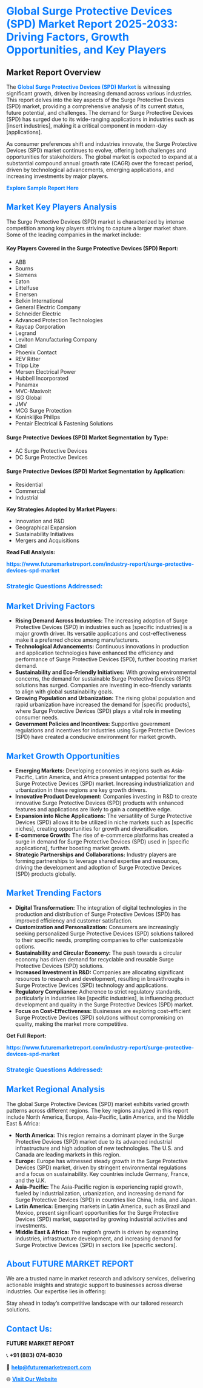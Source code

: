 <h1 style="color: #007BFF;">Global Surge Protective Devices (SPD) Market Report 2025-2033: Driving Factors, Growth Opportunities, and Key Players</h1>

<section id="overview">
<h2>Market Report Overview</h2>
<p>The <a href="https://www.futuremarketreport.com/industry-report/surge-protective-devices-spd-market" style="color: #007BFF; text-decoration: none;"><strong>Global Surge Protective Devices (SPD) Market</strong></a> is witnessing significant growth, driven by increasing demand across various industries. This report delves into the key aspects of the Surge Protective Devices (SPD) market, providing a comprehensive analysis of its current status, future potential, and challenges. The demand for Surge Protective Devices (SPD) has surged due to its wide-ranging applications in industries such as [insert industries], making it a critical component in modern-day [applications].</p>
<p>As consumer preferences shift and industries innovate, the Surge Protective Devices (SPD) market continues to evolve, offering both challenges and opportunities for stakeholders. The global market is expected to expand at a substantial compound annual growth rate (CAGR) over the forecast period, driven by technological advancements, emerging applications, and increasing investments by major players.</p>
</section>

<section id="overview">
<p><a href="https://www.futuremarketreport.com/request-sample/reportId=82063" style="color: #007BFF; text-decoration: none;"><strong>Explore Sample Report Here</strong></a></p>
</section>

<section id="key-players">
<h2 style="color: #007BFF;">Market Key Players Analysis</h2>
<p>The Surge Protective Devices (SPD) market is characterized by intense competition among key players striving to capture a larger market share. Some of the leading companies in the market include:</p>
<h4>Key Players Covered in the Surge Protective Devices (SPD) Report:</h4>
<ul><li>ABB</li><li>Bourns</li><li>Siemens</li><li>Eaton</li><li>Littelfuse</li><li>Emersen</li><li>Belkin International</li><li>General Electric Company</li><li>Schneider Electric</li><li>Advanced Protection Technologies</li><li>Raycap Corporation</li><li>Legrand</li><li>Leviton Manufacturing Company</li><li>Citel</li><li>Phoenix Contact</li><li>REV Ritter</li><li>Tripp Lite</li><li>Mersen Electrical Power</li><li>Hubbell Incorporated</li><li>Panamax</li><li>MVC-Maxivolt</li><li>ISG Global</li><li>JMV</li><li>MCG Surge Protection</li><li>Koninklijke Philips</li><li>Pentair Electrical &amp; Fastening Solutions</li></ul>
<h4>Surge Protective Devices (SPD) Market Segmentation by Type:</h4>
<ul><li>AC Surge Protective Devices</li><li>DC Surge Protective Devices</li></ul>

<h4>Surge Protective Devices (SPD) Market Segmentation by Application:</h4>
<ul><li>Residential</li><li>Commercial</li><li>Industrial</li></ul>
<p><strong>Key Strategies Adopted by Market Players:</strong></p>
<ul>
<li>Innovation and R&D</li>
<li>Geographical Expansion</li>
<li>Sustainability Initiatives</li>
<li>Mergers and Acquisitions</li>
</ul>
</section>

<section>
<p><strong>Read Full Analysis: </strong></p><a href="https://www.futuremarketreport.com/industry-report/surge-protective-devices-spd-market" style="color: #007BFF; text-decoration: none;"><strong>https://www.futuremarketreport.com/industry-report/surge-protective-devices-spd-market</strong></a>
<h3 style="color: #007BFF;">Strategic Questions Addressed:</h3>
</section>

<section id="driving-factors">
<h2 style="color: #007BFF;">Market Driving Factors</h2>
<ul>
<li><strong>Rising Demand Across Industries:</strong> The increasing adoption of Surge Protective Devices (SPD) in industries such as [specific industries] is a major growth driver. Its versatile applications and cost-effectiveness make it a preferred choice among manufacturers.</li>
<li><strong>Technological Advancements:</strong> Continuous innovations in production and application technologies have enhanced the efficiency and performance of Surge Protective Devices (SPD), further boosting market demand.</li>
<li><strong>Sustainability and Eco-Friendly Initiatives:</strong> With growing environmental concerns, the demand for sustainable Surge Protective Devices (SPD) solutions has surged. Companies are investing in eco-friendly variants to align with global sustainability goals.</li>
<li><strong>Growing Population and Urbanization:</strong> The rising global population and rapid urbanization have increased the demand for [specific products], where Surge Protective Devices (SPD) plays a vital role in meeting consumer needs.</li>
<li><strong>Government Policies and Incentives:</strong> Supportive government regulations and incentives for industries using Surge Protective Devices (SPD) have created a conducive environment for market growth.</li>
</ul>
</section>

<section id="growth-opportunities">
<h2 style="color: #007BFF;">Market Growth Opportunities</h2>
<ul>
<li><strong>Emerging Markets:</strong> Developing economies in regions such as Asia-Pacific, Latin America, and Africa present untapped potential for the Surge Protective Devices (SPD) market. Increasing industrialization and urbanization in these regions are key growth drivers.</li>
<li><strong>Innovative Product Development:</strong> Companies investing in R&D to create innovative Surge Protective Devices (SPD) products with enhanced features and applications are likely to gain a competitive edge.</li>
<li><strong>Expansion into Niche Applications:</strong> The versatility of Surge Protective Devices (SPD) allows it to be utilized in niche markets such as [specific niches], creating opportunities for growth and diversification.</li>
<li><strong>E-commerce Growth:</strong> The rise of e-commerce platforms has created a surge in demand for Surge Protective Devices (SPD) used in [specific applications], further boosting market growth.</li>
<li><strong>Strategic Partnerships and Collaborations:</strong> Industry players are forming partnerships to leverage shared expertise and resources, driving the development and adoption of Surge Protective Devices (SPD) products globally.</li>
</ul>
</section>

<section id="trending-factors">
<h2 style="color: #007BFF;">Market Trending Factors</h2>
<ul>
<li><strong>Digital Transformation:</strong> The integration of digital technologies in the production and distribution of Surge Protective Devices (SPD) has improved efficiency and customer satisfaction.</li>
<li><strong>Customization and Personalization:</strong> Consumers are increasingly seeking personalized Surge Protective Devices (SPD) solutions tailored to their specific needs, prompting companies to offer customizable options.</li>
<li><strong>Sustainability and Circular Economy:</strong> The push towards a circular economy has driven demand for recyclable and reusable Surge Protective Devices (SPD) solutions.</li>
<li><strong>Increased Investment in R&D:</strong> Companies are allocating significant resources to research and development, resulting in breakthroughs in Surge Protective Devices (SPD) technology and applications.</li>
<li><strong>Regulatory Compliance:</strong> Adherence to strict regulatory standards, particularly in industries like [specific industries], is influencing product development and quality in the Surge Protective Devices (SPD) market.</li>
<li><strong>Focus on Cost-Effectiveness:</strong> Businesses are exploring cost-efficient Surge Protective Devices (SPD) solutions without compromising on quality, making the market more competitive.</li>
</ul>
</section>

<section>
<p><strong>Get Full Report: </strong></p><a href="https://www.futuremarketreport.com/industry-report/surge-protective-devices-spd-market" style="color: #007BFF; text-decoration: none;"><strong>https://www.futuremarketreport.com/industry-report/surge-protective-devices-spd-market</strong></a>
<h3 style="color: #007BFF;">Strategic Questions Addressed:</h3>
</section>


<section id="regional-analysis">
<h2 style="color: #007BFF;">Market Regional Analysis</h2>
<p>The global Surge Protective Devices (SPD) market exhibits varied growth patterns across different regions. The key regions analyzed in this report include North America, Europe, Asia-Pacific, Latin America, and the Middle East & Africa:</p>
<ul>
<li><strong>North America:</strong> This region remains a dominant player in the Surge Protective Devices (SPD) market due to its advanced industrial infrastructure and high adoption of new technologies. The U.S. and Canada are leading markets in this region.</li>
<li><strong>Europe:</strong> Europe has witnessed steady growth in the Surge Protective Devices (SPD) market, driven by stringent environmental regulations and a focus on sustainability. Key countries include Germany, France, and the U.K.</li>
<li><strong>Asia-Pacific:</strong> The Asia-Pacific region is experiencing rapid growth, fueled by industrialization, urbanization, and increasing demand for Surge Protective Devices (SPD) in countries like China, India, and Japan.</li>
<li><strong>Latin America:</strong> Emerging markets in Latin America, such as Brazil and Mexico, present significant opportunities for the Surge Protective Devices (SPD) market, supported by growing industrial activities and investments.</li>
<li><strong>Middle East & Africa:</strong> The region’s growth is driven by expanding industries, infrastructure development, and increasing demand for Surge Protective Devices (SPD) in sectors like [specific sectors].</li>
</ul>
</section>

<footer>
<h2 style="color: #007BFF;">About FUTURE MARKET REPORT</h2>
<p>We are a trusted name in market research and advisory services, delivering actionable insights and strategic support to businesses across diverse industries. Our expertise lies in offering:</p>

<p>Stay ahead in today’s competitive landscape with our tailored research solutions.</p>

<h2 style="color: #007BFF;">Contact Us:</h2>
<p><strong>FUTURE MARKET REPORT</strong></p>
<p>📞 <strong>+91 (883) 074-8030</strong></p>
<p>📧 <strong><a href="mailto:help@futuremarketreport.com" style="color: #007BFF;">help@futuremarketreport.com</a></strong></p>
<p>🌐 <strong><a href="https://www.futuremarketreport.com/" style="color: #007BFF;">Visit Our Website</a></strong></p>
</footer>